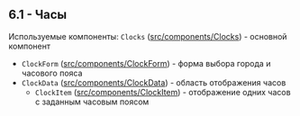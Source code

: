 ## 6.1 - Часы
Используемые компоненты:
`Clocks` ([src/components/Clocks](src/components/Clocks)) - основной компонент
* `ClockForm` ([src/components/ClockForm](src/components/ClockForm)) - форма выбора города и часового пояса
* `ClockData` ([src/components/ClockData](src/components/ClockData)) - область отображения часов
  * `ClockItem` ([src/components/ClockItem](src/components/ClockItem)) - отображение одних часов с заданным часовым поясом

